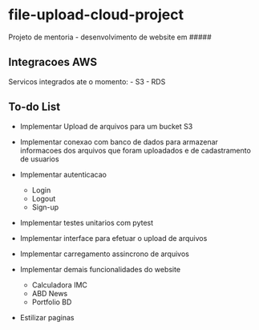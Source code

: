 # file-upload-cloud-project

Projeto de mentoria - desenvolvimento de website em #####

## Integracoes AWS

  Servicos integrados ate o momento:
    - S3
    - RDS 

## To-do List

- Implementar Upload de arquivos para um bucket S3
  
- Implementar conexao com banco de dados para armazenar informacoes dos arquivos que foram uploadados e de cadastramento de usuarios
  
- Implementar autenticacao
  - Login
  - Logout
  - Sign-up

- Implementar testes unitarios com pytest

- Implementar interface para efetuar o upload de arquivos

- Implementar carregamento assincrono de arquivos

- Implementar demais funcionalidades do website
  - Calculadora IMC
  - ABD News
  - Portfolio BD

- Estilizar paginas

